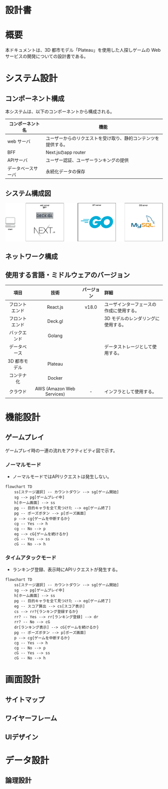 # 設計書

# 概要

本ドキュメントは、3D 都市モデル「Plateau」を使用した人探しゲームの Web サービスの開発についての設計書である。

# システム設計

## コンポーネント構成

本システムは、以下のコンポーネントから構成される。

| コンポーネント名       | 機能                                                                                       |
| ---------------------- | ------------------------------------------------------------------------------------------ |
| web サーバ             | ユーザーからのリクエストを受け取り、静的コンテンツを提供する。                             |
| BFF | Next.jsのapp router
| APIサーバ | ユーザー認証、ユーザーランキングの提供
| データベースサーバ     | 永続化データの保存 |

## システム構成図

![代替テキスト](./image/system-configuration-diagram.drawio.png)

## ネットワーク構成

<!-- AWSのアーキテクチャ記載する -->

## 使用する言語・ミドルウェアのバージョン

<!-- 仮おき。技術選定の際に詳細を決める。 -->

|      項目      |           技術            | バージョン | 詳細                                     |
| :------------: | :-----------------------: | :--------: | :--------------------------------------- |
| フロントエンド |         React.js          |   v18.0    | ユーザインターフェースの作成に使用する。 |
| フロントエンド |          Deck.gl          |        | 3D モデルのレンダリングに使用する。      |
|  バックエンド  |          Golang           |       |                                          |
|  データベース  |                           |            | データストレージとして使用する。         |
| 3D 都市モデル  |          Plateau          |            |                                          |
|   コンテナ化   |          Docker           |            |                                          |
|    クラウド    | AWS (Amazon Web Services) |     -      | インフラとして使用する。                 |

# 機能設計

<!-- コンポーネントまたは機能毎に項目を分けて機能設計を行う。 -->
## ゲームプレイ
ゲームプレイ時の一連の流れをアクティビティ図で示す。
### ノーマルモード
- ノーマルモードではAPIリクエストは発生しない。
```mermaid
flowchart TD
    ss[ステージ選択] -- カウントダウン --> sg[ゲーム開始]
    sg --> pg[ゲームプレイ中]
    h[ホーム画面] --> ss
    pg -- 目的キャラを全て見つけた --> eg[ゲーム終了]
    pg -- ポーズボタン --> p[ポーズ画面]
    p --> cg{ゲームを中断するか}
    cg -- Yes --> h
    cg -- No --> p
    eg --> cG{ゲームを続けるか}
    cG -- Yes --> ss
    cG -- No --> h
```

### タイムアタックモード
- ランキング登録、表示時にAPIリクエストが発生する。
```mermaid
flowchart TD
    ss[ステージ選択] -- カウントダウン --> sg[ゲーム開始]
    sg --> pg[ゲームプレイ中]
    h[ホーム画面] --> ss
    pg -- 目的キャラを全て見つけた --> eg[ゲーム終了]
    eg -- スコア算出 --> cs[スコア表示]
    cs --> rr?{ランキング登録するか}
    rr? -- Yes --> rr[ランキング登録] --> dr
    rr? -- No --> cG
    dr[ランキング表示] --> cG{ゲームを続けるか}
    pg -- ポーズボタン --> p[ポーズ画面]
    p --> cg{ゲームを中断するか}
    cg -- Yes --> h
    cg -- No --> p
    cG -- Yes --> ss
    cG -- No --> h
```

# 画面設計

## サイトマップ
<!-- 
[figma URL](https://www.figma.com/file/VJiOiy9VSHJai0a73iUv56/%E3%82%B5%E3%82%A4%E3%83%88%E3%83%9E%E3%83%83%E3%83%97?type=whiteboard&node-id=0-1&t=t6i4SRKVEOY0TC9F-0)

![サイトマップ](image/サイトマップ.png) -->

## ワイヤーフレーム

<!-- [figma URL](https://www.figma.com/file/UkDpYPAXCMK2xBxcXA1Hkf/%E3%83%AF%E3%82%A4%E3%83%A4%E3%83%BC%E3%83%95%E3%83%AC%E3%83%BC%E3%83%A0?type=design&node-id=13-140&mode=design&t=t6i4SRKVEOY0TC9F-0) -->


<!-- システム概要を示す図(figma)が1枚以上あると、発表のときにも使えると思います -->

## UIデザイン

<!-- 各画面のデザインを作成したら, こちらにfigmaのURLを記載してください-->

# データ設計

## 論理設計

<!-- RDBかNoSQLか未定ですが, データモデリングについて記載します -->
<!-- 必要であれば, テーブル定義書やER図とかも書きます -->
